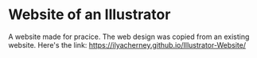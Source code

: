 # Website of an Illustrator
A website made for pracice. The web design was copied from an existing website. Here's the link: https://ilyacherney.github.io/Illustrator-Website/
